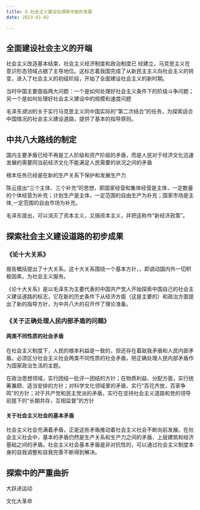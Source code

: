```yaml
---
title: 8.社会主义建设在探索中曲折发展
date: 2023-01-02

---
```


## 全面建设社会主义的开端 <Badge text="选择题" type="tip" />

社会主义改造基本结束，社会主义经济制度和政治制度已
经建立，马克思主义在意识形态领域占据了主导地位。这标志着我国完成了从新民主主义向社会主义的转变，进入了社会主义的初级阶段，开始了全面建设社会主义的新时期。

当时中国主要面临两大问题：一个是如何处理好社会主义条件下的阶级斗争问题；另一个是如何处理好社会主义建设中的规模和速度问题

毛泽东*提出*的关于实行马克思主义同中国实际的“第二次结合”的任务，为探索适合中国情况的社会主义建设道路，提供了基本的指导原则。

## 中共八大路线的制定 <Badge text="选择题" type="tip" />

国内主要矛盾已经不再是工人阶级和资产阶级的矛盾，而是人民对于经济文化迅速发展的需要同当前经济文化不能满足人民需要的状况之间的矛盾

根本任务已经是在新的生产关系下保护和发展生产力

陈云提出“三个主体、三个补充”的思想，即国家经营和集体经营是主体，一定数量的个体经营为补充；计划生产是主体，一定范围的自由生产为补充；国家市场是主体,一定范围的自由市场为补充。

毛泽东提出，可以消灭了资本主义，又搞资本主义，并把这称作“新经济政策”。

## 探索社会主义建设道路的初步成果 <Badge text="选择题" type="tip" />

### 《论十大关系》

报告概括提出了十大关系。这十大关系围绕一个基本方针，，即调动国内外一切积极因素，为社会主义服务。

《论十大关系》是以毛泽东为主要代表的中国共产党人开始探索中国自己的社会主义建设道路的标志，它在新的历史条件下从经济方面（这是主要的）和政治方面提出了新的指导方针，为中共八大的召开作了理论准备。

### 《关于正确处理人民内部矛盾的问题》

#### 两类不同性质的社会矛盾

在社会主义制度下，人民的根本利益是一致的，但还存在着敌我矛盾和人民内部矛盾。必须区分社会主义社会两类不同性质的社会矛盾，把正确处理人民内部矛盾作为国家政治生活的主题。

在政治思想领域，实行团结一批评一团结的方针；在物质利益、分配方面，实行统筹兼顾、适当安排的方针；对科学文化领域里的矛盾，实行“百花齐放，百家争鸣”的方针；对于共产党和民主党派的矛盾，实行在坚持社会主义道路和党的领导前提下的“长期共存，互相监督”的方针

#### 关于社会主义社会的基本矛盾

社会主义社会充满着矛盾，正是这些矛盾推动着社会主义社会不断向前发展。在社会主义社会中，基本的矛盾仍然是生产关系和生产力之间的矛盾、上层建筑和经济基础之间的矛盾。社会主义社会基本矛盾是非对抗性的，可以通过社会主义制度本身的自我调整和自我完善不断得到解决。

## 探索中的严重曲折 <Badge text="了解" type="tip" />

大跃进运动

文化大革命